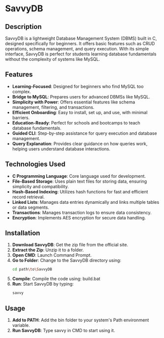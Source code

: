 # SavvyDB

## Description
SavvyDB is a lightweight Database Management System (DBMS) built in C, designed specifically for beginners. It offers basic features such as CRUD operations, schema management, and query execution. With its simple interface, SavvyDB is perfect for students learning database fundamentals without the complexity of systems like MySQL.

## Features
- **Learning-Focused**: Designed for beginners who find MySQL too complex.
- **Bridge to MySQL**: Prepares users for advanced DBMSs like MySQL.
- **Simplicity with Power**: Offers essential features like schema management, filtering, and transactions.
- **Efficient Onboarding**: Easy to install, set up, and use, with minimal barriers.
- **Education-Ready**: Perfect for schools and bootcamps to teach database fundamentals.
- **Guided CLI**: Step-by-step assistance for query execution and database management.
- **Query Explanation**: Provides clear guidance on how queries work, helping users understand database interactions.

## Technologies Used
- **C Programming Language**: Core language used for development.
- **File-Based Storage**: Uses plain text files for storing data, ensuring simplicity and compatibility.
- **Hash-Based Indexing**: Utilizes hash functions for fast and efficient record retrieval.
- **Linked Lists**: Manages data entries dynamically and links multiple tables or data segments.
- **Transactions**: Manages transaction logs to ensure data consistency.
- **Encryption**: Implements AES encryption for secure data handling.

## Installation
1. **Download SavvyDB**: Get the zip file from the official site.
2. **Extract the Zip**: Unzip it to a folder.
3. **Open CMD**: Launch Command Prompt.
4. **Go to Folder**: Change to the SavvyDB directory using:
   ```bash
   cd path\to\SavvyDB
5. **Compile**: Compile the code using:
   build.bat
6. **Run**: Start SavvyDB by typing:
    ```bash
   savvy

## Usage
1. **Add to PATH**: Add the bin folder to your system's Path environment variable.
2. **Run SavvyDB**: Type savvy in CMD to start using it.
